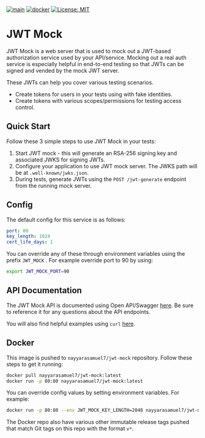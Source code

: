 [![main](https://github.com/nayyara-samuel/jwt-mock/workflows/Build/badge.svg)](https://github.com/nayyara-samuel/jwt-mock/actions?query=workflow%3ABuild)
[![docker](https://github.com/nayyara-samuel/jwt-mock/workflows/Docker/badge.svg)](https://github.com/nayyara-samuel/jwt-mock/actions?query=workflow%3ADocker)
[![License: MIT](https://img.shields.io/badge/License-MIT-yellow.svg)](https://opensource.org/licenses/MIT)

# JWT Mock

JWT Mock is a web server that is used to mock out a JWT-based authorization service used by your API/service. Mocking
out a real auth service is especially helpful in end-to-end testing so that JWTs can be signed and vended by the mock
JWT server.

These JWTs can help you cover various testing scenarios.

* Create tokens for users in your tests using with fake identities.
* Create tokens with various scopes/permissions for testing access control.

## Quick Start

Follow these 3 simple steps to use JWT Mock in your tests:

1) Start JWT mock - this will generate an RSA-256 signing key and associated JWKS for signing JWTs.
2) Configure your application to use JWT mock server. The JWKS path will be at `.well-known/jwks.json`.
3) During tests, generate JWTs using the `POST /jwt-generate` endpoint from the running mock server.

## Config

The default config for this service is as follows:

```yaml
port: 80
key_length: 1024
cert_life_days: 1 
```

You can override any of these through environment variables using the prefix `JWT_MOCK` . For example override port to
90 by using:

```bash 
export JWT_MOCK_PORT=90
```

## API Documentation

The JWT Mock API is documented using Open API/Swagger [here](./docs/oas.yaml). Be sure to reference it for any questions
about the API endpoints.

You will also find helpful examples using `curl` [here](./docs/curl_example.md).

## Docker

This image is pushed to `nayyarasamuel7/jwt-mock` repository. Follow these steps to get it running:

```bash 
docker pull nayyarasamuel7/jwt-mock:latest
docker run -p 80:80 nayyarasamuel7/jwt-mock:latest
```

You can override config values by setting environment variables. For example:

```bash 
docker run -p 80:80 --env JWT_MOCK_KEY_LENGTH=2048 nayyarasamuel7/jwt-mock:latest
```

The Docker repo also have various other immutable release tags pushed that match Git tags on this repo with the
format `v*`.

